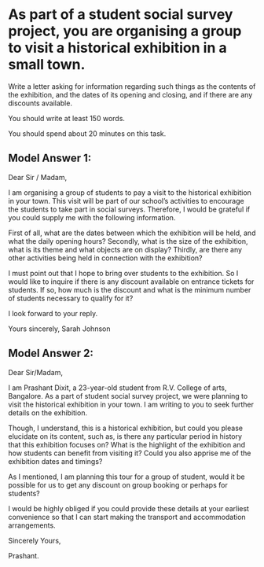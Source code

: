 # As part of a student social survey project, you are organising a group to visit a historical exhibition in a small town. 

Write a letter asking for information regarding such things as the contents of the exhibition, and the dates of its opening and closing, and if there are any discounts available.


You should write at least 150 words.

You should spend about 20 minutes on this task.
 
## Model Answer 1:
 
Dear Sir / Madam,
 
I am organising a group of students to pay a visit to the historical exhibition in your town. This visit will be part of our school’s activities to encourage the students to take part in social surveys. Therefore, I would be grateful if you could supply me with the following information.

First of all, what are the dates between which the exhibition will be held, and what the daily opening hours? Secondly, what is the size of the exhibition, what is its theme and what objects are on display? Thirdly, are there any other activities being held in connection with the exhibition?

I must point out that I hope to bring over students to the exhibition. So I would like to inquire if there is any discount available on entrance tickets for students. If so, how much is the discount and what is the minimum number of students necessary to qualify for it?

I look forward to your reply.

Yours sincerely,
Sarah Johnson

 

## Model Answer 2:

Dear Sir/Madam,

I am Prashant Dixit, a 23-year-old student from R.V. College of arts, Bangalore. As a part of student social survey project, we were planning to visit the historical exhibition in your town. I am writing to you to seek further details on the exhibition.

Though, I understand, this is a historical exhibition, but could you please elucidate on its content, such as, is there any particular period in history that this exhibition focuses on? What is the highlight of the exhibition and how students can benefit from visiting it? Could you also apprise me of the exhibition dates and timings?

As I mentioned, I am planning this tour for a group of student, would it be possible for us to get any discount on group booking or perhaps for students?

I would be highly obliged if you could provide these details at your earliest convenience so that I can start making the transport and accommodation arrangements.

Sincerely Yours,

Prashant.